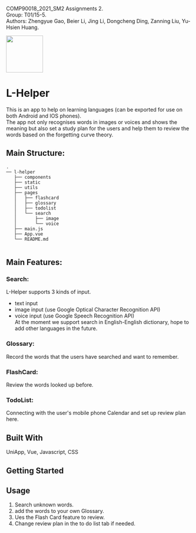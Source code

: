 COMP90018_2021_SM2 Assignments 2.  
Group: T01/15-5.   
Authors: Zhengyue Gao, Beier Li, Jing Li, Dongcheng Ding, Zanning Liu, Yu-Hsien Huang. 

<img src=https://github.com/rexding97/l-helper/blob/main/static/icons/logo.png width="100" height="100">

# L-Helper

This is an app to help on learning languages (can be exported for use on both Android and IOS phones).     
The app not only recognises words in images or voices and shows the meaning but also set a study plan for the users and help them to review the words based on the forgetting curve theory.  


## Main Structure:

```
.
── l-helper 
   ├── components   
   ├── static   
   ├── utils   
   ├── pages   
   │   ├── flashcard   
   │   ├── glossary   
   │   ├── todolist   
   │   └── search   
   │       ├── image
   │       └── voice
   ├── main.js   
   ├── App.vue   
   └── README.md
   
```   
   
## Main Features:

### Search:
L-Helper supports 3 kinds of input.  
  * text input
  * image input (use Google Optical Character Recognition API)
  * voice input (use Google Speech Recognition API)   
At the moment we support search in English-English dictionary, hope to add other languages in the future.

### Glossary:
Record the words that the users have searched and want to remember.

### FlashCard:
Review the words looked up before.

### TodoList:
Connecting with the user's mobile phone Calendar and set up review plan here.


## Built With

UniApp, Vue, Javascript, CSS

## Getting Started



## Usage

1. Search unknown words.
2. add the words to your own Glossary.
3. Ues the Flash Card feature to review.
4. Change review plan in the to do list tab if needed.




